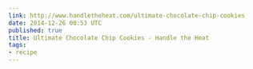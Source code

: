```yaml
---
link: http://www.handletheheat.com/ultimate-chocolate-chip-cookies
date: 2014-12-26 00:53 UTC
published: true
title: Ultimate Chocolate Chip Cookies - Handle the Heat
tags:
- recipe
---
```



